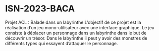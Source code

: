 # ISN-2023-BACA
Projet ACL : Balade dans un labyrinthe
L’objectif de ce projet est la réalisation d’un jeu mono-utilisateur avec une interface graphique.
Le jeu consiste à déplacer un personnage dans un labyrinthe dans le but de découvrir un trésor. 
Dans le labyrinthe il peut y avoir des monstres de différents types qui essayent d’attaquer le personnage.
